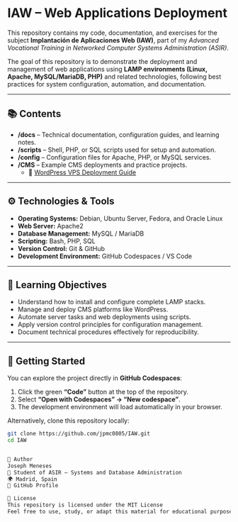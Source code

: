 # IAW – Web Applications Deployment

This repository contains my code, documentation, and exercises for the subject **Implantación de Aplicaciones Web (IAW)**, part of my *Advanced Vocational Training in Networked Computer Systems Administration (ASIR)*.

The goal of this repository is to demonstrate the deployment and management of web applications using **LAMP environments (Linux, Apache, MySQL/MariaDB, PHP)** and related technologies, following best practices for system configuration, automation, and documentation.

---

## 📚 Contents

- **/docs** – Technical documentation, configuration guides, and learning notes.  
- **/scripts** – Shell, PHP, or SQL scripts used for setup and automation.  
- **/config** – Configuration files for Apache, PHP, or MySQL services.  
- **/CMS** – Example CMS deployments and practice projects.
  - 📘 [WordPress VPS Deployment Guide](https://github.com/jpmc0805/IAW/blob/main/CMS/wordpress-vps-guide.md)

---

## ⚙️ Technologies & Tools

- **Operating Systems:** Debian, Ubuntu Server, Fedora, and Oracle Linux  
- **Web Server:** Apache2  
- **Database Management:** MySQL / MariaDB  
- **Scripting:** Bash, PHP, SQL  
- **Version Control:** Git & GitHub  
- **Development Environment:** GitHub Codespaces / VS Code  

---

## 🧠 Learning Objectives

- Understand how to install and configure complete LAMP stacks.  
- Manage and deploy CMS platforms like WordPress.  
- Automate server tasks and web deployments using scripts.  
- Apply version control principles for configuration management.  
- Document technical procedures effectively for reproducibility.  

---

## 🚀 Getting Started

You can explore the project directly in **GitHub Codespaces**:
1. Click the green **“Code”** button at the top of the repository.
2. Select **“Open with Codespaces” → “New codespace”**.
3. The development environment will load automatically in your browser.

Alternatively, clone this repository locally:

```bash
git clone https://github.com/jpmc0805/IAW.git
cd IAW


👤 Author
Joseph Meneses
💼 Student of ASIR – Systems and Database Administration
🌍 Madrid, Spain
🔗 GitHub Profile

📄 License
This repository is licensed under the MIT License
Feel free to use, study, or adapt this material for educational purposes, giving appropriate credit.
